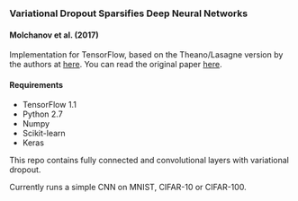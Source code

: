 ### Variational Dropout Sparsifies Deep Neural Networks
#### Molchanov et al. (2017)

Implementation for TensorFlow, based on the Theano/Lasagne version by the authors at [here](https://github.com/ars-ashuha/variational-dropout-sparsifies-dnn). 
You can read the original paper [here](https://arxiv.org/pdf/1701.05369.pdf).    

#### Requirements
- TensorFlow 1.1
- Python 2.7
- Numpy
- Scikit-learn
- Keras

This repo contains fully connected and convolutional layers with variational dropout.

Currently runs a simple CNN on MNIST, CIFAR-10 or CIFAR-100.  
